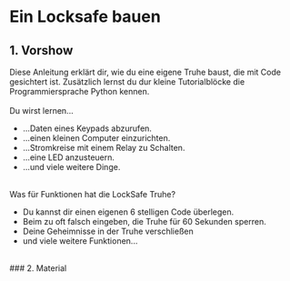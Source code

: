 # Ein Locksafe bauen
## 1. Vorshow
Diese Anleitung erklärt dir, wie du eine eigene Truhe baust, die mit Code gesichtert ist. Zusätzlich lernst du dur kleine Tutorialblöcke die Programmiersprache Python kennen.<br><br>
Du wirst lernen...
<ul>
  <li>...Daten eines Keypads abzurufen.</li>
  <li>...einen kleinen Computer einzurichten.</li>
  <li>...Stromkreise mit einem Relay zu Schalten.</li>
  <li>...eine LED anzusteuern.</li>
  <li>...und viele weitere Dinge.</li>
</ul><br>
Was für Funktionen hat die LockSafe Truhe?
<ul>
  <li>Du kannst dir einen eigenen 6 stelligen Code überlegen.</li>
  <li>Beim zu oft falsch eingeben, die Truhe für 60 Sekunden sperren.</li>
  <li>Deine Geheimnisse in der Truhe verschließen</li>
  <li>und viele weitere Funktionen...</li>
</ul><br>
### 2. Material
